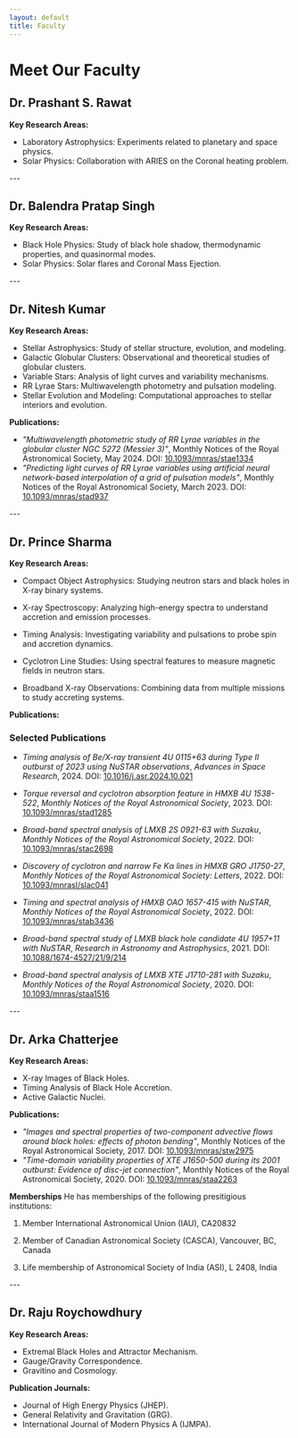 ```yaml
---
layout: default
title: Faculty
---
```


# Meet Our Faculty
<h2 id="PSRAWAT">Dr. Prashant S. Rawat</h2>
<p>

**Key Research Areas:**
- Laboratory Astrophysics: Experiments related to planetary and space physics.
- Solar Physics: Collaboration with ARIES on the Coronal heating problem.
</p>
---

<h2 id="BALENDRA">Dr. Balendra Pratap Singh</h2>
<p>

**Key Research Areas:**
- Black Hole Physics: Study of black hole shadow, thermodynamic properties, and quasinormal modes.
- Solar Physics: Solar flares and Coronal Mass Ejection.
</p>
---

<h2 id="NITESH">Dr. Nitesh Kumar</h2>
<p>

**Key Research Areas:**
- Stellar Astrophysics: Study of stellar structure, evolution, and modeling.
- Galactic Globular Clusters: Observational and theoretical studies of globular clusters.
- Variable Stars: Analysis of light curves and variability mechanisms.
- RR Lyrae Stars: Multiwavelength photometry and pulsation modeling.
- Stellar Evolution and Modeling: Computational approaches to stellar interiors and evolution.

**Publications:**
- *"Multiwavelength photometric study of RR Lyrae variables in the globular cluster NGC 5272 (Messier 3)"*, Monthly Notices of the Royal Astronomical Society, May 2024. DOI: [10.1093/mnras/stae1334](https://doi.org/10.1093/mnras/stae1334)
- *"Predicting light curves of RR Lyrae variables using artificial neural network-based interpolation of a grid of pulsation models"*, Monthly Notices of the Royal Astronomical Society, March 2023. DOI: [10.1093/mnras/stad937](https://doi.org/10.1093/mnras/stad937)
</p>
---

<h2 id="PRINCE">Dr. Prince Sharma</h2>
<p>

**Key Research Areas:**
- Compact Object Astrophysics: Studying neutron stars and black holes in X-ray binary systems.

- X-ray Spectroscopy: Analyzing high-energy spectra to understand accretion and emission processes.

- Timing Analysis: Investigating variability and pulsations to probe spin and accretion dynamics.

- Cyclotron Line Studies: Using spectral features to measure magnetic fields in neutron stars.

- Broadband X-ray Observations: Combining data from multiple missions to study accreting systems.

**Publications:**
### Selected Publications

- *Timing analysis of Be/X-ray transient 4U 0115+63 during Type II outburst of 2023 using NuSTAR observations*, *Advances in Space Research*, 2024. DOI: [10.1016/j.asr.2024.10.021](https://doi.org/10.1016/j.asr.2024.10.021)

- *Torque reversal and cyclotron absorption feature in HMXB 4U 1538-522*, *Monthly Notices of the Royal Astronomical Society*, 2023. DOI: [10.1093/mnras/stad1285](https://doi.org/10.1093/mnras/stad1285)

- *Broad-band spectral analysis of LMXB 2S 0921-63 with Suzaku*, *Monthly Notices of the Royal Astronomical Society*, 2022. DOI: [10.1093/mnras/stac2698](https://doi.org/10.1093/mnras/stac2698)

- *Discovery of cyclotron and narrow Fe Kα lines in HMXB GRO J1750-27*, *Monthly Notices of the Royal Astronomical Society: Letters*, 2022. DOI: [10.1093/mnrasl/slac041](https://doi.org/10.1093/mnrasl/slac041)

- *Timing and spectral analysis of HMXB OAO 1657-415 with NuSTAR*, *Monthly Notices of the Royal Astronomical Society*, 2022. DOI: [10.1093/mnras/stab3436](https://doi.org/10.1093/mnras/stab3436)

- *Broad-band spectral study of LMXB black hole candidate 4U 1957+11 with NuSTAR*, *Research in Astronomy and Astrophysics*, 2021. DOI: [10.1088/1674-4527/21/9/214](https://doi.org/10.1088/1674-4527/21/9/214)

- *Broad-band spectral analysis of LMXB XTE J1710-281 with Suzaku*, *Monthly Notices of the Royal Astronomical Society*, 2020. DOI: [10.1093/mnras/staa1516](https://doi.org/10.1093/mnras/staa1516)

</p>
---

<h2 id="ARKA">Dr. Arka Chatterjee</h2>
<p>

**Key Research Areas:**
- X-ray Images of Black Holes.
- Timing Analysis of Black Hole Accretion.
- Active Galactic Nuclei.

**Publications:**
- *"Images and spectral properties of two-component advective flows around black holes: effects of photon bending"*, Monthly Notices of the Royal Astronomical Society, 2017. DOI: [10.1093/mnras/stw2975](https://doi.org/10.1093/mnras/stw2975)
- *"Time-domain variability properties of XTE J1650-500 during its 2001 outburst: Evidence of disc-jet connection"*, Monthly Notices of the Royal Astronomical Society, 2020. DOI: [10.1093/mnras/staa2263](https://doi.org/10.1093/mnras/staa2263)

**Memberships**
He has memberships of the following presitigious institutions:  

1. Member International Astronomical Union (IAU), CA20832

2. Member of Canadian Astronomical Society (CASCA), Vancouver, BC, Canada

3. Life membership of Astronomical Society of India (ASI), L 2408, India 

</p>
---

<h2 id="RAJU">Dr. Raju Roychowdhury</h2>
<p>

**Key Research Areas:**
- Extremal Black Holes and Attractor Mechanism.
- Gauge/Gravity Correspondence.
- Gravitino and Cosmology.

**Publication Journals:**
- Journal of High Energy Physics (JHEP).
- General Relativity and Gravitation (GRG).
- International Journal of Modern Physics A (IJMPA).
</p>